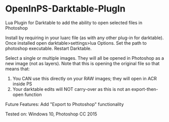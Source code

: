 # OpenInPS-Darktable-PlugIn
Lua Plugin for Darktable to add the ability to open selected files in Photoshop

Install by requiring in your luarc file (as with any other plug-in for darktable). Once installed open darktable>settings>lua Options. Set the path to photoshop executable. Restart Darktable. 

Select a single or multiple images. They will all be opened in Photoshop as a new image (not as layers). Note that this is opening the original file so that means that:
1) You CAN use this directly on your RAW images; they will open in ACR inside PS
2) Your darktable edits will NOT carry-over as this is not an export-then-open function

Future Features:
Add "Export to Photoshop" functionality

Tested on:
Windows 10, Photoshop CC 2015
